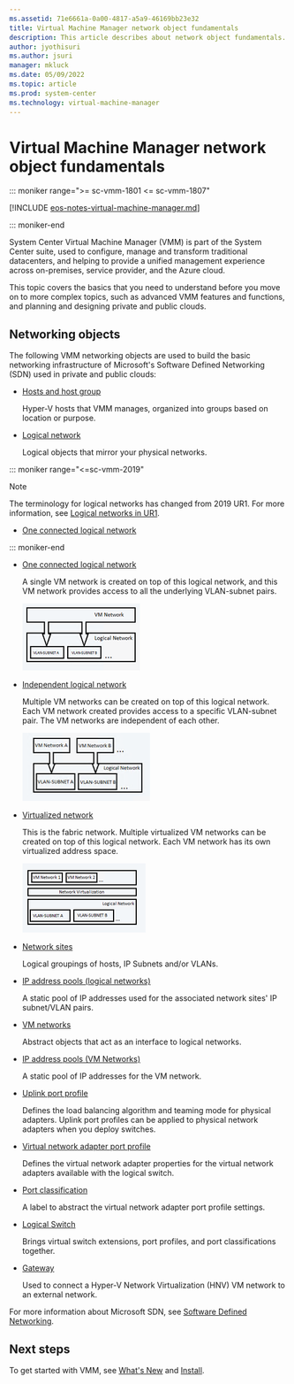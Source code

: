 ```yaml
---
ms.assetid: 71e6661a-0a00-4817-a5a9-46169bb23e32
title: Virtual Machine Manager network object fundamentals
description: This article describes about network object fundamentals.
author: jyothisuri
ms.author: jsuri
manager: mkluck
ms.date: 05/09/2022
ms.topic: article
ms.prod: system-center
ms.technology: virtual-machine-manager
---
```


# Virtual Machine Manager network object fundamentals

::: moniker range=">= sc-vmm-1801 <= sc-vmm-1807"

[!INCLUDE [eos-notes-virtual-machine-manager.md](../includes/eos-notes-virtual-machine-manager.md)]

::: moniker-end

System Center Virtual Machine Manager (VMM) is part of the System Center suite, used to configure, manage and transform traditional datacenters, and helping to provide a unified management experience across on-premises, service provider, and the Azure cloud.

This topic covers the basics that you need to understand before you move on to more complex topics, such as advanced VMM features and functions, and planning and designing private and public clouds.

## Networking objects
The following VMM networking objects are used to build the basic networking infrastructure of Microsoft's Software Defined Networking (SDN) used in private and public clouds:

- [Hosts and host group](host-groups.md)

  Hyper-V hosts that VMM manages, organized into groups based on location or purpose.

- [Logical network](network-logical.md)

  Logical objects that mirror your physical networks.

::: moniker range="<=sc-vmm-2019"

  >[!NOTE]
  > The terminology for logical networks has changed from 2019 UR1. For more information, see [Logical networks in UR1](network-logical-ur1.md).

   - [One connected logical network](network-logical-ur1.md)

::: moniker-end

   - [One connected logical network](network-logical-2022.md)

     A single VM network is created on top of this logical network, and this VM network provides access to all the underlying VLAN-subnet pairs.

     ![Connected network](media/network-logical/connected-network.png)

   - [Independent logical network](network-logical-ur1.md)

     Multiple VM networks can be created on top of this logical network. Each VM network created provides access to a specific VLAN-subnet pair. The VM networks are independent of each other.

     ![Independent network](media/network-logical/independent-network.png)

   - [Virtualized network](network-logical-ur1.md)

     This is the fabric network. Multiple virtualized VM networks can be created on top of this logical network. Each VM network has its own virtualized address space.

     ![Virtualized network](media/network-logical/virtualized-network.png)

- [Network sites](network-virtual.md)

  Logical groupings of hosts, IP Subnets and/or VLANs.

- [IP address pools (logical networks)](network-pool.md#create-a-static-address-pool-for-a-logical-network)

  A static pool of IP addresses used for the associated network sites' IP subnet/VLAN pairs.

- [VM networks](network-virtual.md)

  Abstract objects that act as an interface to logical networks.

- [IP address pools (VM Networks)](network-pool.md#set-up-an-ip-address-pool-on-a-vm-network)

  A static pool of IP addresses for the VM network.

- [Uplink port profile](network-port-profile.md#define-uplink-port-profiles)

  Defines the load balancing algorithm and teaming mode for physical adapters. Uplink port profiles can be applied to physical network adapters when you deploy switches.

- [Virtual network adapter port profile](network-port-profile.md#create-a-virtual-network-adapter-port-profile)

  Defines the virtual network adapter properties for the virtual network adapters available with the logical switch.

- [Port classification](network-port-profile.md#create-port-classifications-for-virtual-network-adapter-port-profiles)

  A label to abstract the virtual network adapter port profile settings.

- [Logical Switch](network-switch.md)

  Brings virtual switch extensions, port profiles, and port classifications together.

- [Gateway](network-gateway.md)

  Used to connect a Hyper-V Network Virtualization (HNV) VM network to an external network.

For more information about Microsoft SDN, see [Software Defined Networking](deploy-sdn.md).


## Next steps

To get started with VMM, see [What's New](whats-new-in-vmm.md) and [Install](install.md).
